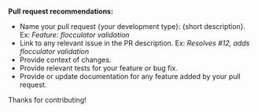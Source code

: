 **Pull request recommendations:**
- Name your pull request {your development type}: {short description}. Ex: _Feature: flocculator validation_
- Link to any relevant issue in the PR description. Ex: _Resolves #12, adds flocculator validation_
- Provide context of changes.
- Provide relevant tests for your feature or bug fix.
- Provide or update documentation for any feature added by your pull request.

Thanks for contributing!
